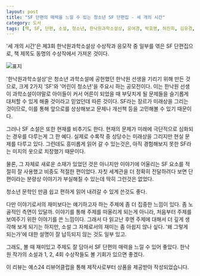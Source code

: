 ```yaml
---
layout: post
title: "SF 단편의 매력을 느낄 수 있는 청소년 SF 단편집 - 세 개의 시간"
category: 도서
tags: [책, SF, 단편, 소설, 청소년, 한낙원과학소설상, 윤여경, 박효명, 허진희, 김유경, 허윤, 임우진, 신모래, 사계절, 1318문고, 서평, 예스24 리뷰어클럽]
---
```


'세 개의 시간'은
제3회 한낙원과학소설상 수상작과 응모작 중 일부를 엮은 SF 단편집으로,
책 제목도 동명의 수상작에서 가져온 것이다.

![표지](https://lh3.googleusercontent.com/-MJYfgZwszNE/WkVb5L2Lb3I/AAAAAAAAc4s/lWornoOOeG0NjfnKIimBuXQGi9Vo20GqgCE0YBhgL/s480/3-times-book.jpg)

'한낙원과학소설상'은 청소년 과학소설에 공헌했던 한낙원 선생을 기리기 위해 만든 것으로,
크게 2가지 'SF'와 '어린이 청소년'을 주요시 하는 공모전이다.
이는 한낙원 선생이 과학소설이야말로
아이들이 커서 어른이 되었을 때 부딪치게 될 문제들을
슬기롭게 대처할 수 있게 해줄 것이라고 믿었던데 따른 것이다.
SF라는 장르가 미래상을 그리는 것이므로,
이를 통해 앞으로를 상상해보고 문제나 개선책 등을 고민해볼 수 있기 때문이다.

그러나 SF 소설은 또한 현재를 비추기도 한다.
현재의 문제가 미래에 극단적으로 심화되는 경우를 다루는게 그 한 예다.
실제로 수록작 중 상당수는 미래상을 그리지만 현실 문제를 다루고 있다.
그런데도 흥미롭게 읽어 갈 수 있는것은,
아직 경험해보지 못한 SF라는 미지의 옷으로 치장했기 때문이다.

물론, 그 자체로 새로운 소재가 있었던 것은 아니지만
이야기에 어울리는 SF 요소를 적절히 잘 사용했고 비중도 적절한 편이었다.
자칫 세계관을 더 정확히 전달하려다 보면
단편이라는 분량상 이야기가 부실해질 수 있는데
딱히 그런것은 없었다.

청소년 문학인 만큼 쉽고 편하게 읽어 내려갈 수 있게 쓴것도 좋다.

다만 이야기로서의 재미보다는 얘기하고자 하는 주제에 좀 더 집중한 느낌이 있다.
좀 노골적인 측면이 있달까.
이야기를 통해 주제를 떠올리게 되는게 아니라,
처음부터 주제를 보여주기 위한 이야기를 쓴 느낌이다.
그래서 다 읽고난 후엔 주제에 대해서 더 깊게 생각해 보게 되기는 하지만,
소설 그 자체로서의 재미는 좀 아쉽지 않나 싶다.
'왜 그렇게 되는가'에 대한 설명이 잘 납득되지 않는 것도 일부 있고.

그래도, 볼 때 재미있고 주제도 잘 담아서 SF 단편의 매력을 느낄 수 있어 좋았다.
한낙원 작가의 소설과 1, 2, 4회 수상작들도 볼 기회가 있으면 좋겠다.



<div class="im im-info">
이 리뷰는 예스24 리뷰어클럽을 통해 제작사로부터 상품을 제공받아 작성되었습니다.
</div>

